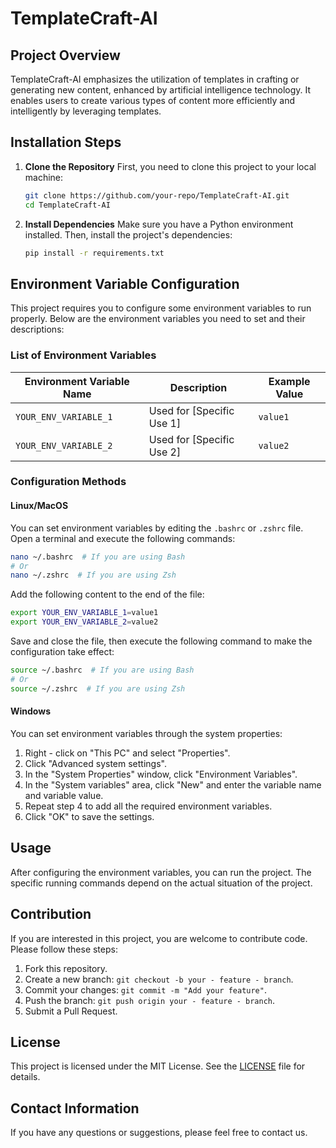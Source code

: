 # TemplateCraft-AI

## Project Overview
TemplateCraft-AI emphasizes the utilization of templates in crafting or generating new content, enhanced by artificial intelligence technology. It enables users to create various types of content more efficiently and intelligently by leveraging templates.

## Installation Steps
1. **Clone the Repository**
   First, you need to clone this project to your local machine:
   ```bash
   git clone https://github.com/your-repo/TemplateCraft-AI.git
   cd TemplateCraft-AI
   ```
2. **Install Dependencies**
   Make sure you have a Python environment installed. Then, install the project's dependencies:
   ```bash
   pip install -r requirements.txt
   ```

## Environment Variable Configuration
This project requires you to configure some environment variables to run properly. Below are the environment variables you need to set and their descriptions:

### List of Environment Variables
| Environment Variable Name | Description | Example Value |
| --- | --- | --- |
| `YOUR_ENV_VARIABLE_1` | Used for [Specific Use 1] | `value1` |
| `YOUR_ENV_VARIABLE_2` | Used for [Specific Use 2] | `value2` |

### Configuration Methods

#### Linux/MacOS
You can set environment variables by editing the `.bashrc` or `.zshrc` file. Open a terminal and execute the following commands:
```bash
nano ~/.bashrc  # If you are using Bash
# Or
nano ~/.zshrc  # If you are using Zsh
```
Add the following content to the end of the file:
```bash
export YOUR_ENV_VARIABLE_1=value1
export YOUR_ENV_VARIABLE_2=value2
```
Save and close the file, then execute the following command to make the configuration take effect:
```bash
source ~/.bashrc  # If you are using Bash
# Or
source ~/.zshrc  # If you are using Zsh
```

#### Windows
You can set environment variables through the system properties:
1. Right - click on "This PC" and select "Properties".
2. Click "Advanced system settings".
3. In the "System Properties" window, click "Environment Variables".
4. In the "System variables" area, click "New" and enter the variable name and variable value.
5. Repeat step 4 to add all the required environment variables.
6. Click "OK" to save the settings.

## Usage
After configuring the environment variables, you can run the project. The specific running commands depend on the actual situation of the project.

## Contribution
If you are interested in this project, you are welcome to contribute code. Please follow these steps:
1. Fork this repository.
2. Create a new branch: `git checkout -b your - feature - branch`.
3. Commit your changes: `git commit -m "Add your feature"`.
4. Push the branch: `git push origin your - feature - branch`.
5. Submit a Pull Request.

## License
This project is licensed under the MIT License. See the [LICENSE](LICENSE) file for details.

## Contact Information
If you have any questions or suggestions, please feel free to contact us.